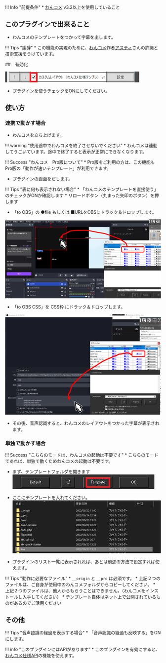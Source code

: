!!! Info "前提条件"
    * [わんコメ](https://onecomme.com/) v3.2以上を使用していること

## このプラグインで出来ること

* わんコメのテンプレートをつかって字幕を出します。

!!! Tips "謝辞"
    * この機能の実現のために、[わんコメ](https://onecomme.com/)作者[アスティ](https://twitter.com/AstieDog)さんの許諾と技術支援をうけています。

##　有効化

![ファイル](images/plugin_octemplateGen_p1.png)

* プラグインを使うチェックをONにしてください。

## 使い方

### 連携で動かす場合
* わんコメを立ち上げます。

!!! warning "使用途中でわんコメを終了させないでください"
    * わんコメは連動してうごいています。途中で終了すると表示が正常にできなくなります。

!!! Success "わんコメ　Pro版について"
    * Pro版をご利用の方は、この機能もPro版の「動作が速いテンプレート」が利用できます。

* プラグインの画面をだします。

!!! Tips "表に何も表示されない場合"
    * 「わんコメのテンプレートを直接使う」のチェックがONか確認します
    * リロードボタン（丸まった矢印のボタン）を押します

* 「to OBS」の ●file もしくは ■URLをOBSにドラック＆ドロップします。

![ファイル](images/plugin_octemplateGen_p3.png)

* 「to OBS CSS」を CSS枠 にドラック＆ドロップします。

![ファイル](images/plugin_octemplateGen_p4.png)

* その後、音声認識すると、わんコメのレイアウトをつかった字幕が表示されます。


### 単独で動かす場合
!!! Success "こちらのモードは、わんコメの起動は不要です"
    * こちらのモードであれば、単独で動くためわんコメの起動は不要です。

* まず、テンプレートフォルダを開きます
![ファイル](images/plugin_octemplateGen_p5.png)

* ここにテンプレートを入れてください。
![ファイル](images/plugin_octemplateGen_p6.png)

* プラグインのリスト一覧に表示されれば、あとは前述の方法で設定すれば使えます。

!!! Tips "動作に必要なファイル"
    * ``__origin`` と ``__pro`` は必須です。
    * 上記２つのファイルは、ご自身が使用中のわんコメフォルダからコピーしてください。
    * 上記２つのファイルは、他人からもらうことはできません。（わんコメをインストールし入手してください）
    * テンプレート自体はネット上で公開されているものがあるのでご活用ください


## その他

!!! Tips "音声認識の経過を表示する場合"
    * 「音声認識の経過も反映する」をONにします。

!!! info "このプラグインにはAPIがあります"
    * このプラグインを有効にすると、[わんコメ仕様API](../tech/tech_api_plugin_oc.md)の機能を使えます。

